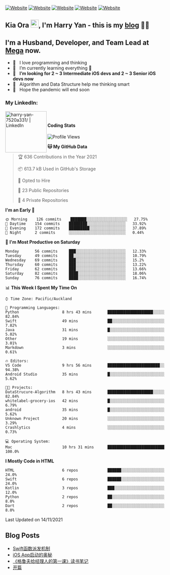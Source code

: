 [![Website](https://img.shields.io/badge/Swift-FA7343?style=for-the-badge&logo=swift&logoColor=white)](https://swift.org/blog/)
[![Website](https://img.shields.io/badge/Dart-0175C2?style=for-the-badge&logo=dart&logoColor=white)](https://dart.dev/tools/sdk)
[![Website](https://img.shields.io/badge/Kotlin-0095D5?&style=for-the-badge&logo=kotlin&logoColor=white)](https://developer.android.com/kotlin?gclid=CjwKCAjw1JeJBhB9EiwAV612yyBJK6NE-Iltekll2TQW2PnS4ijhe8gDua3nAh7o--FWFoWabiKBwxoCyfEQAvD_BwE&gclsrc=aw.ds)
[![Website](https://img.shields.io/badge/C%23-239120?style=for-the-badge&logo=c-sharp&logoColor=white)](https://docs.microsoft.com/en-us/dotnet/csharp/)
[![Website](https://img.shields.io/badge/Python-14354C?style=for-the-badge&logo=python&logoColor=white)](https://www.python.org/)

## Kia Ora <a href="https://harryyan.github.io"><img src="https://media.giphy.com/media/hvRJCLFzcasrR4ia7z/giphy.gif" width="25px"></a>,  I'm Harry Yan - this is my [blog] 👨‍💻

## I'm a Husband, Developer, and Team Lead at [Mega](https://mega.io/) now.

- 🔭 &nbsp; I love programming and thinking
- 🌱 &nbsp; I’m currently learning everything 🤣
- 👯 &nbsp; **I’m looking for 2 ~ 3 Intermediate iOS devs and 2 ~ 3 Senior iOS devs now**
- 👻 &nbsp; Algorithm and Data Structure help me thinking smart
- 👺 &nbsp; Hope the pandemic will end soon


### My LinkedIn:
[<img align="left" alt="harry-yan-7520a331/ | LinkedIn" width="130" src="https://img.shields.io/badge/LinkedIn-0077B5?style=for-the-badge&logo=linkedin&logoColor=white" />][linkedin]

<br />

#### Coding Stats

<!--START_SECTION:waka-->
![Profile Views](http://img.shields.io/badge/Profile%20Views-4-blue)

**🐱 My GitHub Data** 

> 🏆 636 Contributions in the Year 2021
 > 
> 📦 613.7 kB Used in GitHub's Storage 
 > 
> 💼 Opted to Hire
 > 
> 📜 23 Public Repositories 
 > 
> 🔑 4 Private Repositories  
 > 
**I'm an Early 🐤** 

```text
🌞 Morning    126 commits    ███████░░░░░░░░░░░░░░░░░░   27.75% 
🌆 Daytime    154 commits    ████████░░░░░░░░░░░░░░░░░   33.92% 
🌃 Evening    172 commits    █████████░░░░░░░░░░░░░░░░   37.89% 
🌙 Night      2 commits      ░░░░░░░░░░░░░░░░░░░░░░░░░   0.44%

```
📅 **I'm Most Productive on Saturday** 

```text
Monday       56 commits     ███░░░░░░░░░░░░░░░░░░░░░░   12.33% 
Tuesday      49 commits     ██░░░░░░░░░░░░░░░░░░░░░░░   10.79% 
Wednesday    69 commits     ███░░░░░░░░░░░░░░░░░░░░░░   15.2% 
Thursday     60 commits     ███░░░░░░░░░░░░░░░░░░░░░░   13.22% 
Friday       62 commits     ███░░░░░░░░░░░░░░░░░░░░░░   13.66% 
Saturday     82 commits     ████░░░░░░░░░░░░░░░░░░░░░   18.06% 
Sunday       76 commits     ████░░░░░░░░░░░░░░░░░░░░░   16.74%

```


📊 **This Week I Spent My Time On** 

```text
⌚︎ Time Zone: Pacific/Auckland

💬 Programming Languages: 
Python                   8 hrs 43 mins       ████████████████████░░░░░   82.84% 
Swift                    49 mins             ██░░░░░░░░░░░░░░░░░░░░░░░   7.82% 
Java                     31 mins             █░░░░░░░░░░░░░░░░░░░░░░░░   5.02% 
Other                    19 mins             ░░░░░░░░░░░░░░░░░░░░░░░░░   3.01% 
Markdown                 3 mins              ░░░░░░░░░░░░░░░░░░░░░░░░░   0.61%

🔥 Editors: 
VS Code                  9 hrs 56 mins       ███████████████████████░░   94.38% 
Android Studio           35 mins             █░░░░░░░░░░░░░░░░░░░░░░░░   5.62%

🐱‍💻 Projects: 
DataStrucure-Algorithm   8 hrs 43 mins       ████████████████████░░░░░   82.84% 
whitelabel-grocery-ios   42 mins             █░░░░░░░░░░░░░░░░░░░░░░░░   6.79% 
android                  35 mins             █░░░░░░░░░░░░░░░░░░░░░░░░   5.62% 
Unknown Project          20 mins             ░░░░░░░░░░░░░░░░░░░░░░░░░   3.29% 
Crashlytics              4 mins              ░░░░░░░░░░░░░░░░░░░░░░░░░   0.73%

💻 Operating System: 
Mac                      10 hrs 31 mins      █████████████████████████   100.0%

```

**I Mostly Code in HTML** 

```text
HTML                     6 repos             ██████░░░░░░░░░░░░░░░░░░░   24.0% 
Swift                    6 repos             ██████░░░░░░░░░░░░░░░░░░░   24.0% 
Kotlin                   3 repos             ███░░░░░░░░░░░░░░░░░░░░░░   12.0% 
Python                   2 repos             ██░░░░░░░░░░░░░░░░░░░░░░░   8.0% 
Dart                     2 repos             ██░░░░░░░░░░░░░░░░░░░░░░░   8.0%

```



 Last Updated on 14/11/2021
<!--END_SECTION:waka-->

## Blog Posts

<!-- BLOG-POST-LIST:START -->
- [Swift函数派发机制](https://harryyan.github.io/2021/08/27/Swift%E5%87%BD%E6%95%B0%E6%B4%BE%E5%8F%91%E6%9C%BA%E5%88%B6/)
- [iOS App启动的奥秘](https://harryyan.github.io/2021/04/20/iOS%20App%E5%90%AF%E5%8A%A8%E7%9A%84%E5%A5%A5%E7%A7%98/)
- [《格鲁夫给经理人的第一课》读书笔记](https://harryyan.github.io/2020/07/23/%E6%A0%BC%E9%B2%81%E5%A4%AB%E7%BB%99%E7%BB%8F%E7%90%86%E4%BA%BA%E7%9A%84%E7%AC%AC%E4%B8%80%E8%AF%BE%E8%AF%BB%E4%B9%A6%E7%AC%94%E8%AE%B0/)
- [开篇](https://harryyan.github.io/2019/04/19/%E5%BC%80%E7%AF%87%E5%AF%84%E8%AF%AD/)
<!-- BLOG-POST-LIST:END -->

[blog]: https://harryyan.github.io/
[linkedin]: https://linkedin.com/in/harry-yan-7520a331
